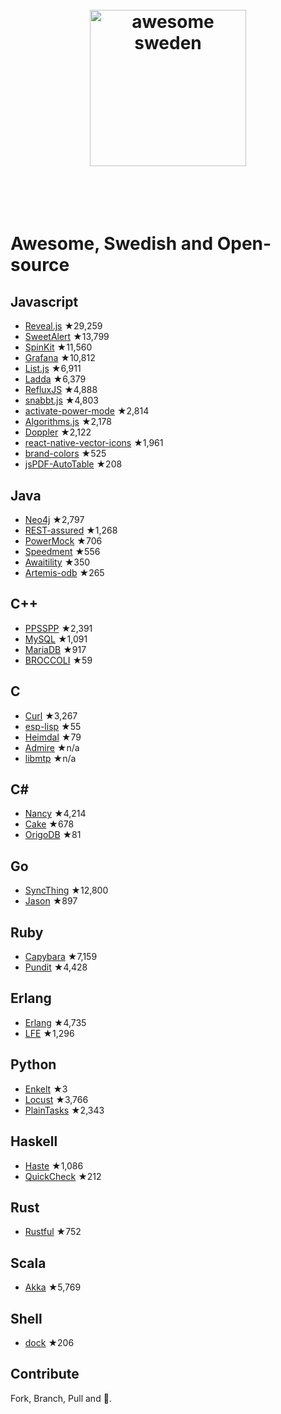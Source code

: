 <h1 align="center">
	<br>
	<img width="250" src="https://cdn.rawgit.com/gurre/awesome-swedish-opensource/master/media/Flag_of_Sweden.svg" alt="awesome sweden">
	<br>
	<br>
	<br>
</h1>

# Awesome, Swedish and Open-source

## Javascript

- [Reveal.js](https://github.com/hakimel/reveal.js) ★29,259
- [SweetAlert](https://github.com/t4t5/sweetalert) ★13,799
- [SpinKit](https://github.com/tobiasahlin/SpinKit) ★11,560
- [Grafana](https://github.com/grafana/grafana) ★10,812
- [List.js](https://github.com/javve/list.js) ★6,911
- [Ladda](https://github.com/hakimel/Ladda) ★6,379
- [RefluxJS](https://github.com/reflux/refluxjs) ★4,888
- [snabbt.js](https://github.com/daniel-lundin/snabbt.js) ★4,803
- [activate-power-mode](https://github.com/JoelBesada/activate-power-mode) ★2,814
- [Algorithms.js](https://github.com/felipernb/algorithms.js) ★2,178
- [Doppler](https://github.com/DanielRapp/doppler) ★2,122
- [react-native-vector-icons](https://github.com/oblador/react-native-vector-icons) ★1,961
- [brand-colors](https://github.com/reimertz/brand-colors) ★525
- [jsPDF-AutoTable](https://github.com/simonbengtsson/jsPDF-AutoTable) ★208

## Java
 - [Neo4j](https://github.com/neo4j/neo4j) ★2,797
 - [REST-assured](https://github.com/rest-assured/rest-assured) ★1,268
 - [PowerMock](https://github.com/jayway/powermock) ★706
 - [Speedment](https://github.com/speedment/speedment) ★556
 - [Awaitility](https://github.com/awaitility/awaitility) ★350
 - [Artemis-odb](https://github.com/junkdog/artemis-odb) ★265

## C++
 - [PPSSPP](https://github.com/hrydgard/ppsspp) ★2,391
 - [MySQL](https://github.com/mysql/mysql-server) ★1,091
 - [MariaDB](https://github.com/MariaDB/server) ★917
 - [BROCCOLI](https://github.com/wanderine/BROCCOLI) ★59

## C
 - [Curl](https://github.com/curl/curl) ★3,267
 - [esp-lisp](https://github.com/yesco/esp-lisp) ★55
 - [Heimdal](https://github.com/heimdal/heimdal) ★79
 - [Admire](http://www.foi.se/en/Our-Knowledge/Aeronautics/Admire/) ★n/a
 - [libmtp](http://libmtp.sourceforge.net/) ★n/a

## C#  
 - [Nancy](https://github.com/NancyFx/Nancy) ★4,214
 - [Cake](https://github.com/cake-build/cake/) ★678
 - [OrigoDB](https://github.com/devrexlabs/origodb) ★81

## Go
 - [SyncThing](https://github.com/syncthing/syncthing) ★12,800
 - [Jason](https://github.com/antonholmquist/jason) ★897

## Ruby
- [Capybara](https://github.com/jnicklas/capybara) ★7,159
- [Pundit](https://github.com/elabs/pundit) ★4,428

## Erlang
- [Erlang](https://github.com/erlang/otp) ★4,735
- [LFE](https://github.com/rvirding/lfe) ★1,296

## Python
 - [Enkelt](https://github.com/Buscedv/Enkelt) ★3
 - [Locust](https://github.com/locustio/locust) ★3,766
 - [PlainTasks](https://github.com/aziz/PlainTasks) ★2,343

## Haskell
 - [Haste](https://github.com/valderman/haste-compiler) ★1,086
 - [QuickCheck](https://github.com/nick8325/quickcheck) ★212

## Rust
 - [Rustful](https://github.com/Ogeon/rustful) ★752

## Scala
 - [Akka](https://github.com/akka/akka) ★5,769

## Shell
 - [dock](https://github.com/bripkens/dock) ★206

## Contribute
Fork, Branch, Pull and 🍺.
